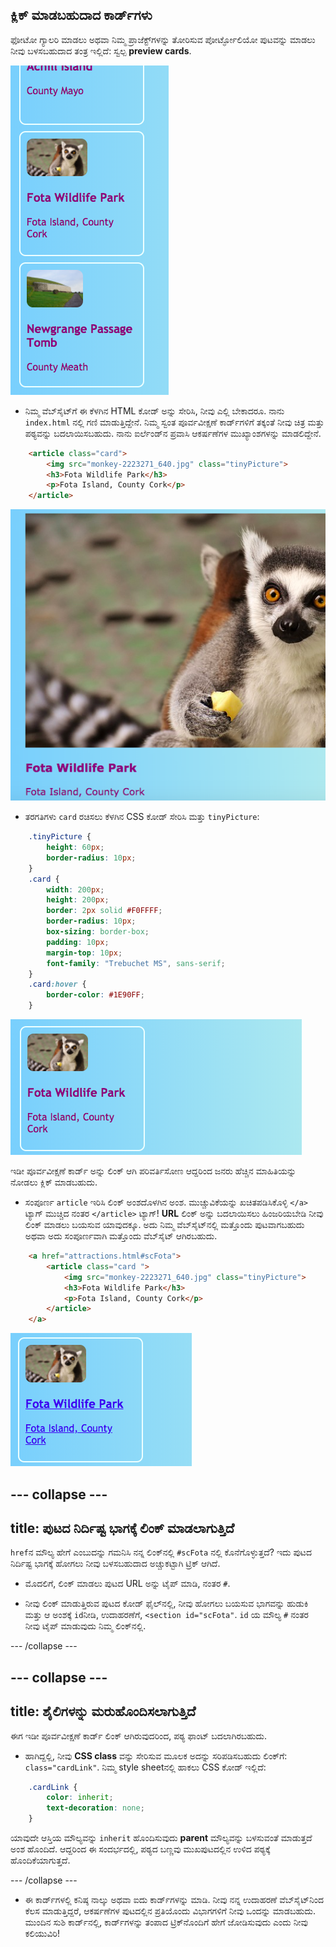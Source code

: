 ## ಕ್ಲಿಕ್ ಮಾಡಬಹುದಾದ ಕಾರ್ಡ್‌ಗಳು

ಫೋಟೋ ಗ್ಯಾಲರಿ ಮಾಡಲು ಅಥವಾ ನಿಮ್ಮ ಪ್ರಾಜೆಕ್ಟ್‌ಗಳನ್ನು ತೋರಿಸುವ ಪೋರ್ಟ್ಫೋಲಿಯೋ ಪುಟವನ್ನು ಮಾಡಲು ನೀವು ಬಳಸಬಹುದಾದ ತಂತ್ರ ಇಲ್ಲಿದೆ: ಸ್ವಲ್ಪ **preview cards**.

![Preview card showing an image thumbnail and some text](images/cardsPreview.png)

+ ನಿಮ್ಮ ವೆಬ್‌ಸೈಟ್‌ಗೆ ಈ ಕೆಳಗಿನ HTML ಕೋಡ್ ಅನ್ನು ಸೇರಿಸಿ, ನೀವು ಎಲ್ಲಿ ಬೇಕಾದರೂ. ನಾನು `index.html` ನಲ್ಲಿ ಗಣಿ ಮಾಡುತ್ತಿದ್ದೇನೆ. ನಿಮ್ಮ ಸ್ವಂತ ಪೂರ್ವವೀಕ್ಷಣೆ ಕಾರ್ಡ್‌ಗಳಿಗೆ ತಕ್ಕಂತೆ ನೀವು ಚಿತ್ರ ಮತ್ತು ಪಠ್ಯವನ್ನು ಬದಲಾಯಿಸಬಹುದು. ನಾನು ಐರ್ಲೆಂಡ್‌ನ ಪ್ರವಾಸಿ ಆಕರ್ಷಣೆಗಳ ಮುಖ್ಯಾಂಶಗಳನ್ನು ಮಾಡಲಿದ್ದೇನೆ.

```html
    <article class="card">
        <img src="monkey-2223271_640.jpg" class="tinyPicture">
        <h3>Fota Wildlife Park</h3>
        <p>Fota Island, County Cork</p>
    </article>
```

![Image and text before styles are applied](images/cardUnstyled.png)

+ ತರಗತಿಗಳು `card` ರಚಿಸಲು ಕೆಳಗಿನ CSS ಕೋಡ್ ಸೇರಿಸಿ ಮತ್ತು `tinyPicture`:

```css
    .tinyPicture {
        height: 60px;
        border-radius: 10px;
    }
    .card {
        width: 200px;
        height: 200px;
        border: 2px solid #F0FFFF;
        border-radius: 10px;
        box-sizing: border-box;
        padding: 10px;
        margin-top: 10px;
        font-family: "Trebuchet MS", sans-serif;
    }
    .card:hover {
        border-color: #1E90FF;
    }
```

![Image and text with styling to create a small card effect](images/cardStyled.png)

ಇಡೀ ಪೂರ್ವವೀಕ್ಷಣೆ ಕಾರ್ಡ್ ಅನ್ನು ಲಿಂಕ್ ಆಗಿ ಪರಿವರ್ತಿಸೋಣ ಆದ್ದರಿಂದ ಜನರು ಹೆಚ್ಚಿನ ಮಾಹಿತಿಯನ್ನು ನೋಡಲು ಕ್ಲಿಕ್ ಮಾಡಬಹುದು.

+ ಸಂಪೂರ್ಣ `article` ಇರಿಸಿ ಲಿಂಕ್ ಅಂಶದೊಳಗಿನ ಅಂಶ. ಮುಚ್ಚುವಿಕೆಯನ್ನು ಖಚಿತಪಡಿಸಿಕೊಳ್ಳಿ `</a>` ಟ್ಯಾಗ್ ಮುಚ್ಚಿದ ನಂತರ `</article>` ಟ್ಯಾಗ್! **URL** ಲಿಂಕ್ ಅನ್ನು ಬದಲಾಯಿಸಲು ಹಿಂಜರಿಯಬೇಡಿ ನೀವು ಲಿಂಕ್ ಮಾಡಲು ಬಯಸುವ ಯಾವುದಕ್ಕೂ. ಅದು ನಿಮ್ಮ ವೆಬ್‌ಸೈಟ್‌ನಲ್ಲಿ ಮತ್ತೊಂದು ಪುಟವಾಗಬಹುದು ಅಥವಾ ಅದು ಸಂಪೂರ್ಣವಾಗಿ ಮತ್ತೊಂದು ವೆಬ್‌ಸೈಟ್ ಆಗಿರಬಹುದು.

```html
    <a href="attractions.html#scFota">  
        <article class="card ">
            <img src="monkey-2223271_640.jpg" class="tinyPicture">
            <h3>Fota Wildlife Park</h3>
            <p>Fota Island, County Cork</p>
        </article>
    </a>
```

![Text and picture that has been turned into a link](images/cardLink.png)

--- collapse ---
---
title: ಪುಟದ ನಿರ್ದಿಷ್ಟ ಭಾಗಕ್ಕೆ ಲಿಂಕ್ ಮಾಡಲಾಗುತ್ತಿದೆ
---

`href`ನ ಮೌಲ್ಯ ಹೇಗೆ ಎಂಬುದನ್ನು ಗಮನಿಸಿ ನನ್ನ ಲಿಂಕ್‌ನಲ್ಲಿ `#scFota` ನಲ್ಲಿ ಕೊನೆಗೊಳ್ಳುತ್ತದೆ? ಇದು ಪುಟದ ನಿರ್ದಿಷ್ಟ ಭಾಗಕ್ಕೆ ಹೋಗಲು ನೀವು ಬಳಸಬಹುದಾದ ಅಚ್ಚುಕಟ್ಟಾಗಿ ಟ್ರಿಕ್ ಆಗಿದೆ.

+ ಮೊದಲಿಗೆ, ಲಿಂಕ್ ಮಾಡಲು ಪುಟದ URL ಅನ್ನು ಟೈಪ್ ಮಾಡಿ, ನಂತರ `#`.

+ ನೀವು ಲಿಂಕ್ ಮಾಡುತ್ತಿರುವ ಪುಟದ ಕೋಡ್ ಫೈಲ್‌ನಲ್ಲಿ, ನೀವು ಹೋಗಲು ಬಯಸುವ ಭಾಗವನ್ನು ಹುಡುಕಿ ಮತ್ತು ಆ ಅಂಶಕ್ಕೆ `id`ನೀಡಿ, ಉದಾಹರಣೆಗೆ, `<section id="scFota"`. `id` ಯ ಮೌಲ್ಯ `#` ನಂತರ ನೀವು ಟೈಪ್ ಮಾಡುವುದು ನಿಮ್ಮ ಲಿಂಕ್‌ನಲ್ಲಿ.

--- /collapse ---

--- collapse ---
---
title: ಶೈಲಿಗಳನ್ನು ಮರುಹೊಂದಿಸಲಾಗುತ್ತಿದೆ
---

ಈಗ ಇಡೀ ಪೂರ್ವವೀಕ್ಷಣೆ ಕಾರ್ಡ್ ಲಿಂಕ್ ಆಗಿರುವುದರಿಂದ, ಪಠ್ಯ ಫಾಂಟ್ ಬದಲಾಗಿರಬಹುದು.

+ ಹಾಗಿದ್ದಲ್ಲಿ, ನೀವು **CSS class** ವನ್ನು ಸೇರಿಸುವ ಮೂಲಕ ಅದನ್ನು ಸರಿಪಡಿಸಬಹುದು ಲಿಂಕ್‌ಗೆ: `class="cardLink"`. ನಿಮ್ಮ style sheet‌ನಲ್ಲಿ ಹಾಕಲು CSS ಕೋಡ್ ಇಲ್ಲಿದೆ:

```css
    .cardLink {
        color: inherit;
        text-decoration: none;
    }
```

ಯಾವುದೇ ಆಸ್ತಿಯ ಮೌಲ್ಯವನ್ನು `inherit` ಹೊಂದಿಸುವುದು **parent** ಮೌಲ್ಯವನ್ನು ಬಳಸುವಂತೆ ಮಾಡುತ್ತದೆ ಅಂಶ ಹೊಂದಿದೆ. ಆದ್ದರಿಂದ ಈ ಸಂದರ್ಭದಲ್ಲಿ, ಪಠ್ಯದ ಬಣ್ಣವು ಮುಖಪುಟದಲ್ಲಿನ ಉಳಿದ ಪಠ್ಯಕ್ಕೆ ಹೊಂದಿಕೆಯಾಗುತ್ತದೆ.

--- /collapse ---

+ ಈ ಕಾರ್ಡ್‌ಗಳಲ್ಲಿ ಕನಿಷ್ಠ ನಾಲ್ಕು ಅಥವಾ ಐದು ಕಾರ್ಡ್‌ಗಳನ್ನು ಮಾಡಿ. ನೀವು ನನ್ನ ಉದಾಹರಣೆ ವೆಬ್‌ಸೈಟ್‌ನಿಂದ ಕೆಲಸ ಮಾಡುತ್ತಿದ್ದರೆ, ಆಕರ್ಷಣೆಗಳ ಪುಟದಲ್ಲಿನ ಪ್ರತಿಯೊಂದು ವಿಭಾಗಗಳಿಗೆ ನೀವು ಒಂದನ್ನು ಮಾಡಬಹುದು. ಮುಂದಿನ ಸುಶಿ ಕಾರ್ಡ್‌ನಲ್ಲಿ, ಕಾರ್ಡ್‌ಗಳನ್ನು ತಂಪಾದ ಟ್ರಿಕ್‌ನೊಂದಿಗೆ ಹೇಗೆ ಜೋಡಿಸುವುದು ಎಂದು ನೀವು ಕಲಿಯುವಿರಿ!
